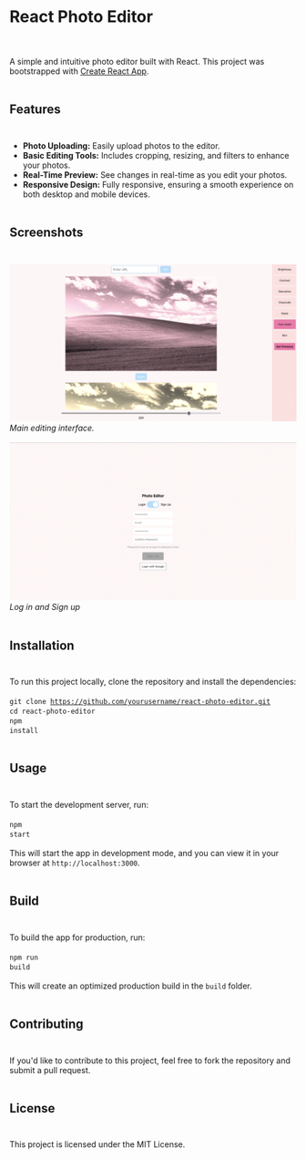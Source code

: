 # React Photo Editor<br><br>
A simple and intuitive photo editor built with React. This project was bootstrapped with [Create React App](https://github.com/facebook/create-react-app).<br><br>
## Features<br><br>
- **Photo Uploading:** Easily upload photos to the editor.<br>
- **Basic Editing Tools:** Includes cropping, resizing, and filters to enhance your photos.<br>
- **Real-Time Preview:** See changes in real-time as you edit your photos.<br>
- **Responsive Design:** Fully responsive, ensuring a smooth experience on both desktop and mobile devices.<br><br>
## Screenshots<br><br>
![Screenshot 1](./1.png)<br>
*Main editing interface.*<br><br>
![Screenshot 2](./2.png)<br>
*Log in and Sign up*<br><br>
## Installation<br><br>
To run this project locally, clone the repository and install the dependencies:<br><br>
<code>git clone https://github.com/yourusername/react-photo-editor.git</code><br>
<code>cd react-photo-editor</code><br>
<code>npm install</code><br><br>
## Usage<br><br>
To start the development server, run:<br><br>
<code>npm start</code><br><br>
This will start the app in development mode, and you can view it in your browser at `http://localhost:3000`.<br><br>
## Build<br><br>
To build the app for production, run:<br><br>
<code>npm run build</code><br><br>
This will create an optimized production build in the `build` folder.<br><br>
## Contributing<br><br>
If you'd like to contribute to this project, feel free to fork the repository and submit a pull request.<br><br>
## License<br><br>
This project is licensed under the MIT License.

